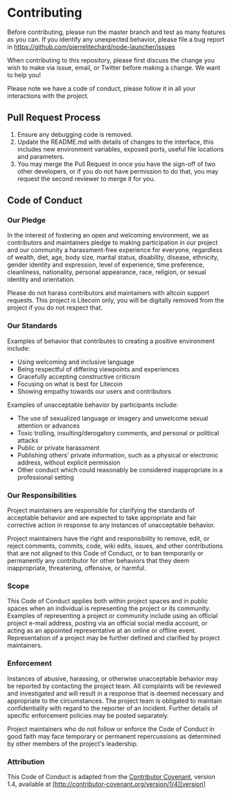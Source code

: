 # Contributing

Before contributing, please run the master branch and test as many features as you can. If you 
identify any unexpected behavior, please file a bug report in https://github.com/pierrelitechard/node-launcher/issues

When contributing to this repository, please first discuss the change you wish to make via issue,
email, or Twitter before making a change. We want to help you!

Please note we have a code of conduct, please follow it in all your interactions with the project.

## Pull Request Process

1. Ensure any debugging code is removed.
2. Update the README.md with details of changes to the interface, this includes new environment 
   variables, exposed ports, useful file locations and parameters.
3. You may merge the Pull Request in once you have the sign-off of two other developers, or if you 
   do not have permission to do that, you may request the second reviewer to merge it for you.

## Code of Conduct

### Our Pledge

In the interest of fostering an open and welcoming environment, we as
contributors and maintainers pledge to making participation in our project and
our community a harassment-free experience for everyone, regardless of wealth, diet, age, body
size, marital status, disability, disease, ethnicity, gender identity and expression, level of experience,
time preference, cleanliness, nationality, personal appearance, race, religion, or sexual identity and
orientation.

Please do not harass contributors and maintainers with altcoin support requests.
This project is Litecoin only, you will be digitally removed 
from the project if you do not respect that.

### Our Standards

Examples of behavior that contributes to creating a positive environment
include:

* Using welcoming and inclusive language
* Being respectful of differing viewpoints and experiences
* Gracefully accepting constructive criticism
* Focusing on what is best for Litecoin
* Showing empathy towards our users and contributors

Examples of unacceptable behavior by participants include:

* The use of sexualized language or imagery and unwelcome sexual attention or
advances
* Toxic trolling, insulting/derogatory comments, and personal or political attacks
* Public or private harassment
* Publishing others' private information, such as a physical or electronic
  address, without explicit permission
* Other conduct which could reasonably be considered inappropriate in a
  professional setting

### Our Responsibilities

Project maintainers are responsible for clarifying the standards of acceptable
behavior and are expected to take appropriate and fair corrective action in
response to any instances of unacceptable behavior.

Project maintainers have the right and responsibility to remove, edit, or
reject comments, commits, code, wiki edits, issues, and other contributions
that are not aligned to this Code of Conduct, or to ban temporarily or
permanently any contributor for other behaviors that they deem inappropriate,
threatening, offensive, or harmful.

### Scope

This Code of Conduct applies both within project spaces and in public spaces
when an individual is representing the project or its community. Examples of
representing a project or community include using an official project e-mail
address, posting via an official social media account, or acting as an appointed
representative at an online or offline event. Representation of a project may be
further defined and clarified by project maintainers.

### Enforcement

Instances of abusive, harassing, or otherwise unacceptable behavior may be
reported by contacting the project team. All
complaints will be reviewed and investigated and will result in a response that
is deemed necessary and appropriate to the circumstances. The project team is
obligated to maintain confidentiality with regard to the reporter of an incident.
Further details of specific enforcement policies may be posted separately.

Project maintainers who do not follow or enforce the Code of Conduct in good
faith may face temporary or permanent repercussions as determined by other
members of the project's leadership.

### Attribution

This Code of Conduct is adapted from the [Contributor Covenant][homepage], version 1.4,
available at [http://contributor-covenant.org/version/1/4][version]

[homepage]: http://contributor-covenant.org
[version]: http://contributor-covenant.org/version/1/4/
